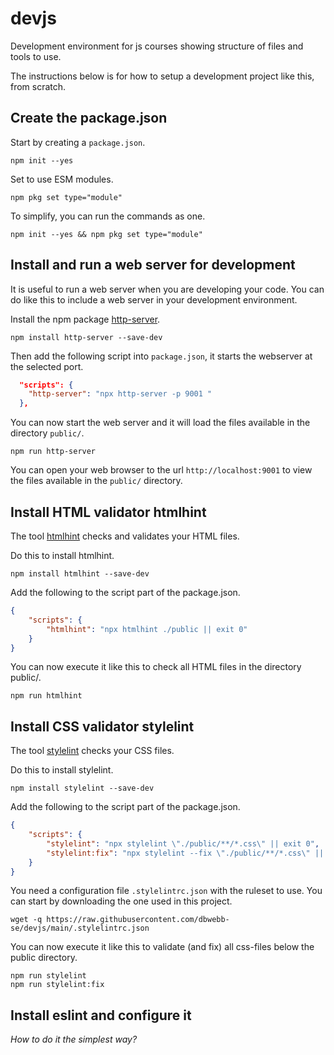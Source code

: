 devjs
========================

Development environment for js courses showing structure of files and tools to use.

The instructions below is for how to setup a development project like this, from scratch.



Create the package.json
------------------------

Start by creating a `package.json`.

```
npm init --yes
```

Set to use ESM modules.

```
npm pkg set type="module"
```

To simplify, you can run the commands as one.

```
npm init --yes && npm pkg set type="module"
```



Install and run a web server for development
------------------------

It is useful to run a web server when you are developing your code. You can do like this to include a web server in your development environment.

Install the npm package [http-server](https://www.npmjs.com/package/http-server).

```
npm install http-server --save-dev
```

Then add the following script into `package.json`, it starts the webserver at the selected port.

```json
  "scripts": {
    "http-server": "npx http-server -p 9001 "
  },
```

You can now start the web server and it will load the files available in the directory `public/`.

```
npm run http-server
```

You can open your web browser to the url `http://localhost:9001` to view the files available in the `public/` directory.



Install HTML validator htmlhint
------------------------

The tool [htmlhint](https://www.npmjs.com/package/htmlhint) checks and validates your HTML files.

Do this to install htmlhint.

```
npm install htmlhint --save-dev
```

Add the following to the script part of the package.json.

```json
{
    "scripts": {
        "htmlhint": "npx htmlhint ./public || exit 0"
    }
}
```

You can now execute it like this to check all HTML files in the directory public/.

```
npm run htmlhint
```



Install CSS validator stylelint
------------------------

The tool [stylelint](https://www.npmjs.com/package/stylelint) checks your CSS files.

Do this to install stylelint.

```
npm install stylelint --save-dev
```

Add the following to the script part of the package.json.

```json
{
    "scripts": {
        "stylelint": "npx stylelint \"./public/**/*.css\" || exit 0",    
        "stylelint:fix": "npx stylelint --fix \"./public/**/*.css\" || exit 0",
    }
}
```

You need a configuration file `.stylelintrc.json` with the ruleset to use. You can start by downloading the one used in this project.

```
wget -q https://raw.githubusercontent.com/dbwebb-se/devjs/main/.stylelintrc.json
```

You can now execute it like this to validate (and fix) all css-files below the public directory.

```
npm run stylelint
npm run stylelint:fix
```



Install eslint and configure it
------------------------

_How to do it the simplest way?_

